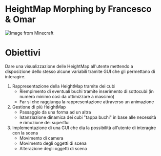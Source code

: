 # HeightMap Morphing by Francesco & Omar

![Image from Minecraft](../textures/gif.gif)

# Obiettivi
Dare una visualizzazione delle HeightMap all'utente mettendo a disposizione dello stesso alcune variabili tramite GUI che gli permettano di interagire.
1. Rappresentazione della HeightMap tramite dei cubi
	- Riempimento di eventuali buchi tramite inserimento di sottocubi (in numero minimo così da ottimizzare a massimo)
	- Far si che raggiunga la rappresentazione attraverso un animazione
2. Gestione di più HeightMap
	- Passaggio da una forma ad un altra
	- Istanziazione dinamica dei cubi "tappa buchi" in base alle necessità e rimozione dei superflui
3. Implementazione di una GUI che dia la possibilità all'utente di interagire con la scena
	- Movimento di camera
	- Movimento degli oggetti di scena
	- Alterazione degli oggetti di scena